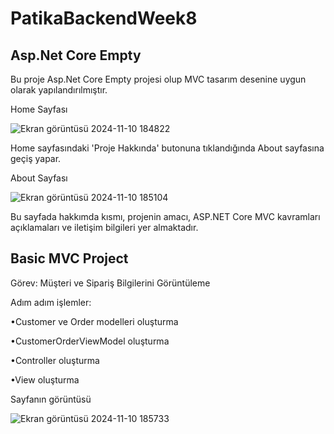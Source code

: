 # PatikaBackendWeek8

Asp.Net Core Empty
---------------------
Bu proje Asp.Net Core Empty projesi olup MVC tasarım desenine uygun olarak yapılandırılmıştır.

Home Sayfası

![Ekran görüntüsü 2024-11-10 184822](https://github.com/user-attachments/assets/dfecbb28-2eb0-449a-a6ff-96129b0cf0d1)

Home sayfasındaki 'Proje Hakkında' butonuna tıklandığında About sayfasına geçiş yapar.

About Sayfası

![Ekran görüntüsü 2024-11-10 185104](https://github.com/user-attachments/assets/7c950f8f-c908-45d7-8812-6f4223bc12b9)

Bu sayfada hakkımda kısmı, projenin amacı, ASP.NET Core MVC kavramları açıklamaları ve iletişim bilgileri yer almaktadır.

Basic MVC Project
---------------------
Görev: Müşteri ve Sipariş Bilgilerini Görüntüleme

Adım adım işlemler:

•Customer ve Order modelleri oluşturma

•CustomerOrderViewModel oluşturma

•Controller oluşturma

•View oluşturma

Sayfanın görüntüsü

![Ekran görüntüsü 2024-11-10 185733](https://github.com/user-attachments/assets/0f0b4170-396f-4190-b4a5-920ca88e12d4)


